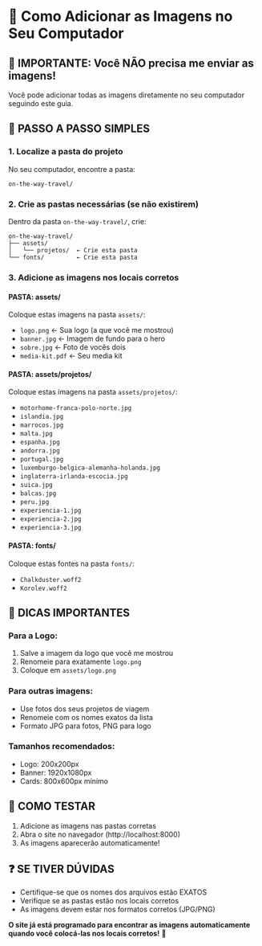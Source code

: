# 📁 Como Adicionar as Imagens no Seu Computador

## 🚨 IMPORTANTE: Você NÃO precisa me enviar as imagens!

Você pode adicionar todas as imagens diretamente no seu computador seguindo este guia.

## 📂 PASSO A PASSO SIMPLES

### **1. Localize a pasta do projeto**
No seu computador, encontre a pasta:
```
on-the-way-travel/
```

### **2. Crie as pastas necessárias (se não existirem)**
Dentro da pasta `on-the-way-travel/`, crie:
```
on-the-way-travel/
├── assets/
│   └── projetos/  ← Crie esta pasta
└── fonts/         ← Crie esta pasta
```

### **3. Adicione as imagens nos locais corretos**

#### **PASTA: assets/**
Coloque estas imagens na pasta `assets/`:
- `logo.png` ← Sua logo (a que você me mostrou)
- `banner.jpg` ← Imagem de fundo para o hero
- `sobre.jpg` ← Foto de vocês dois
- `media-kit.pdf` ← Seu media kit

#### **PASTA: assets/projetos/**
Coloque estas imagens na pasta `assets/projetos/`:
- `motorhome-franca-polo-norte.jpg`
- `islandia.jpg`
- `marrocos.jpg`
- `malta.jpg`
- `espanha.jpg`
- `andorra.jpg`
- `portugal.jpg`
- `luxemburgo-belgica-alemanha-holanda.jpg`
- `inglaterra-irlanda-escocia.jpg`
- `suica.jpg`
- `balcas.jpg`
- `peru.jpg`
- `experiencia-1.jpg`
- `experiencia-2.jpg`
- `experiencia-3.jpg`

#### **PASTA: fonts/**
Coloque estas fontes na pasta `fonts/`:
- `Chalkduster.woff2`
- `Korolev.woff2`

## 🎯 DICAS IMPORTANTES

### **Para a Logo:**
1. Salve a imagem da logo que você me mostrou
2. Renomeie para exatamente `logo.png`
3. Coloque em `assets/logo.png`

### **Para outras imagens:**
- Use fotos dos seus projetos de viagem
- Renomeie com os nomes exatos da lista
- Formato JPG para fotos, PNG para logo

### **Tamanhos recomendados:**
- Logo: 200x200px
- Banner: 1920x1080px
- Cards: 800x600px mínimo

## 🚀 COMO TESTAR

1. Adicione as imagens nas pastas corretas
2. Abra o site no navegador (http://localhost:8000)
3. As imagens aparecerão automaticamente!

## ❓ SE TIVER DÚVIDAS

- Certifique-se que os nomes dos arquivos estão EXATOS
- Verifique se as pastas estão nos locais corretos
- As imagens devem estar nos formatos corretos (JPG/PNG)

**O site já está programado para encontrar as imagens automaticamente quando você colocá-las nos locais corretos!** 🎉
